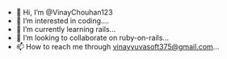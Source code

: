 - 👋 Hi, I’m @VinayChouhan123
- 👀 I’m interested in coding....
- 🌱 I’m currently learning rails...
- 💞️ I’m looking to collaborate on ruby-on-rails...
- 📫 How to reach me through vinayyuvasoft375@gmail.com...

<!---
VinayChouhan123/VinayChouhan123 is a ✨ special ✨ repository because its `README.md` (this file) appears on your GitHub profile.
You can click the Preview link to take a look at your changes.
--->
